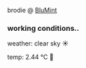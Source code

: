 brodie @ [BluMint](https://www.linkedin.com/company/blumint-io/)

<!--weather_start-->
### working conditions..

weather: clear sky ☀️

temp: 2.44 °C 🧥

<!--weather_end-->
